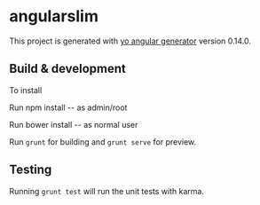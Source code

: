 # angularslim

This project is generated with [yo angular generator](https://github.com/yeoman/generator-angular)
version 0.14.0.

## Build & development

To install

Run npm install -- as admin/root

Run bower install -- as normal user

Run `grunt` for building and `grunt serve` for preview.

## Testing

Running `grunt test` will run the unit tests with karma.
